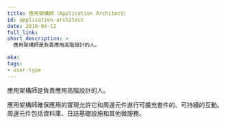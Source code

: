 ```yaml
---
title: 應用架構師（Application Architect）
id: application-architect
date: 2018-04-12
full_link: 
short_description: >
  應用架構師是負責應用高階設計的人。

aka: 
tags:
- user-type
---
```


<!--
---
title: Application Architect
id: application-architect
date: 2018-04-12
full_link: 
short_description: >
  A person responsible for the high-level design of an application.

aka: 
tags:
- user-type
---
-->

<!--
 A person responsible for the high-level design of an application.
-->
 應用架構師是負責應用高階設計的人。

			


<!--more--> 
<!--
An architect ensures that an app's implementation allows it to interact with its surrounding components in a scalable, maintainable way. Surrounding components include databases, logging infrastructure, and other microservices.
-->

應用架構師確保應用的實現允許它和周邊元件進行可擴充套件的、可持續的互動。
周邊元件包括資料庫、日誌基礎設施和其他微服務。


